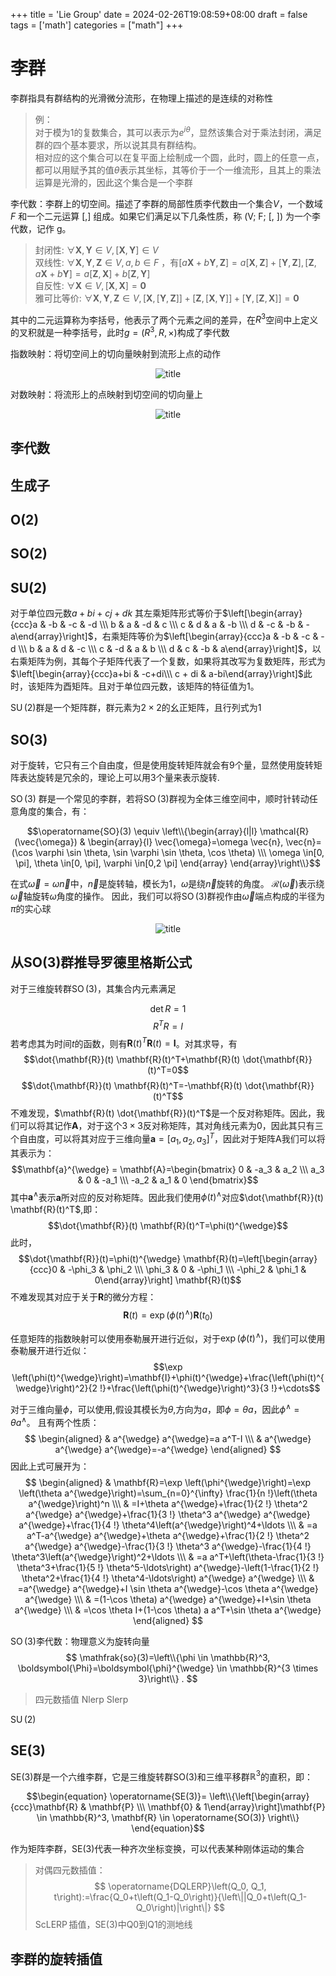 +++
title = 'Lie Group'
date = 2024-02-26T19:08:59+08:00
draft = false
tags = ['math']
categories = ["math"]
+++

# 李群

李群指具有群结构的光滑微分流形，在物理上描述的是连续的对称性

>例：\
    对于模为1的复数集合，其可以表示为$e^{i\theta}$，显然该集合对于乘法封闭，满足群的四个基本要求，所以说其具有群结构。\
>相对应的这个集合可以在复平面上绘制成一个圆，此时，圆上的任意一点，都可以用赋予其的值$\theta$表示其坐标，其等价于一个一维流形，且其上的乘法运算是光滑的，因此这个集合是一个李群

李代数：李群上的切空间。描述了李群的局部性质李代数由一个集合$V$，一个数域$F$ 和一个二元运算 $[,]$ 组成。如果它们满足以下几条性质，称 (V; F; [, ]) 为一个李代数，记作 g。

>封闭性: $\forall \mathbf{X}, \mathbf{Y} \in V,[\mathbf{X}, \mathbf{Y}] \in V$\
>双线性: $\forall \mathbf{X}, \mathbf{Y}, \mathbf{Z} \in V, a, b \in F$ ，有$[a \mathbf{X}+b \mathbf{Y}, \mathbf{Z}]=a[\mathbf{X}, \mathbf{Z}]+[\mathbf{Y}, \mathbf{Z}],[\mathbf{Z}, a \mathbf{X}+b \mathbf{Y}]=a[\mathbf{Z}, \mathbf{X}]+b[\mathbf{Z}, \mathbf{Y}]$\
>自反性: $\forall \mathbf{X} \in V,[\mathbf{X}, \mathbf{X}]=\mathbf{0}$\
>雅可比等价: $\forall \mathbf{X}, \mathbf{Y}, \mathbf{Z} \in V,[\mathbf{X},[\mathbf{Y}, \mathbf{Z}]]+[\mathbf{Z},[\mathbf{X}, \mathbf{Y}]]+[\mathbf{Y},[\mathbf{Z}, \mathbf{X}]]=\mathbf{0}$

其中的二元运算称为李括号，他表示了两个元素之间的差异，在$R^3$空间中上定义的叉积就是一种李括号，此时$g=(R^3,R,\times)$构成了李代数

指数映射：将切空间上的切向量映射到流形上点的动作

<center>

![title](./pic/e_map.png)

</center>

对数映射：将流形上的点映射到切空间的切向量上

<center>

![title](./pic/log_map.png)

</center>

## 李代数

## 生成子

## O(2)

## SO(2)

## SU(2)

对于单位四元数$a+bi+cj+dk$
其左乘矩阵形式等价于$\left[\begin{array}{ccc}a & -b & -c & -d \\\ 
b & a & -d & c \\\ 
c & d & a & -b \\\ 
d & -c & -b & -a\end{array}\right]$，右乘矩阵等价为$\left[\begin{array}{ccc}a & -b & -c & -d \\\ 
b & a & d & -c \\\ 
c & -d & a & b \\\ 
d & c & -b & a\end{array}\right]$，以右乘矩阵为例，其每个子矩阵代表了一个复数，如果将其改写为复数矩阵，形式为$\left[\begin{array}{ccc}a+bi & -c+di\\\
c + di & a-bi\end{array}\right]$此时，该矩阵为酉矩阵。且对于单位四元数，该矩阵的特征值为1。

$\operatorname{SU}(2)$群是一个矩阵群，群元素为$2\times2$的幺正矩阵，且行列式为1

## SO(3)

对于旋转，它只有三个自由度，但是使用旋转矩阵就会有9个量，显然使用旋转矩阵表达旋转是冗余的，理论上可以用3个量来表示旋转.

$\operatorname{SO}(3)$ 群是一个常见的李群，若将$\operatorname{SO}(3)$群视为全体三维空间中，顺时针转动任意角度的集合，有：

$$\operatorname{SO}(3) \equiv \left\\{\begin{array}{l|l}
\mathcal{R}(\vec{\omega}) & \begin{array}{l}
\vec{\omega}=\omega \vec{n}, \vec{n}=(\cos \varphi \sin \theta, \sin \varphi \sin \theta, \cos \theta) \\\
\omega \in[0, \pi], \theta \in[0, \pi], \varphi \in[0,2 \pi]
\end{array}
\end{array}\right\\}$$

在式$\vec{\omega}=\omega \vec{n}$中，$\vec{n}$是旋转轴，模长为1，$\omega$是绕$\vec{n}$旋转的角度。
$\mathcal{R}(\vec{\omega})$表示绕$\vec{\omega}$轴旋转$\omega$角度的操作。
因此，我们可以将$\operatorname{SO}(3)$群视作由$\vec{\omega}$端点构成的半径为$\pi$的实心球

<center>

![title](./pic/so3_sphere.png)

</center>

<!-- 任何$\operatorname{SO}(3)$的元素都可以表示为三个初等旋转矩阵的乘积 -->

## 从SO(3)群推导罗德里格斯公式

对于三维旋转群$\operatorname{SO}(3)$，其集合内元素满足

$$\det R=1$$
$$R^TR=I$$
若考虑其为时间$t$的函数，则有$\mathbf{R}(t)^T\mathbf{R}(t)=\mathbf{I}$。对其求导，有
$$\dot{\mathbf{R}}(t) \mathbf{R}(t)^T+\mathbf{R}(t) \dot{\mathbf{R}}(t)^T=0$$
$$\dot{\mathbf{R}}(t) \mathbf{R}(t)^T=-\mathbf{R}(t) \dot{\mathbf{R}}(t)^T$$
不难发现，$\mathbf{R}(t) \dot{\mathbf{R}}(t)^T$是一个反对称矩阵。因此，我们可以将其记作${\mathbf{A}}$，对于这个$3\times 3$反对称矩阵，其对角线元素为0，因此其只有三个自由度，可以将其对应于三维向量$\mathbf{a} = [a_1, a_2, a_3]^T$，因此对于矩阵A我们可以将其表示为：
$$\mathbf{a}^{\wedge} = \mathbf{A}=\begin{bmatrix}
 0 & -a_3 & a_2 \\\
  a_3 & 0 & -a_1 \\\
 -a_2 & a_1 & 0
\end{bmatrix}$$
其中$\mathbf{a}^{\wedge}$表示$\mathbf{a}$所对应的反对称矩阵。因此我们使用$\phi(t)^{\wedge}$对应$\dot{\mathbf{R}}(t) \mathbf{R}(t)^T$,即：
$$\dot{\mathbf{R}}(t) \mathbf{R}(t)^T=\phi(t)^{\wedge}$$
此时，$$\dot{\mathbf{R}}(t)=\phi(t)^{\wedge} \mathbf{R}(t)=\left[\begin{array}{ccc}0 & -\phi_3 & \phi_2 \\\ \phi_3 & 0 & -\phi_1 \\\ -\phi_2 & \phi_1 & 0\end{array}\right] \mathbf{R}(t)$$
不难发现其对应于关于$\mathbf{R}$的微分方程：
$$\mathbf{R}(t)=\exp \left(\phi(t)^{\wedge}\right) \mathbf{R}\left(t_0\right)$$

任意矩阵的指数映射可以使用泰勒展开进行近似，对于$\exp \left(\phi(t)^{\wedge}\right)$，我们可以使用泰勒展开进行近似：
$$\exp \left(\phi(t)^{\wedge}\right)=\mathbf{I}+\phi(t)^{\wedge}+\frac{\left(\phi(t)^{\wedge}\right)^2}{2 !}+\frac{\left(\phi(t)^{\wedge}\right)^3}{3 !}+\cdots$$

对于三维向量$\phi$，可以使用,假设其模长为$\theta$,方向为$a$，即$\phi=\theta {a}$，因此$\phi^{\wedge}=\theta {a}^{\wedge}$。
且有两个性质：
$$
\begin{aligned}
& a^{\wedge} a^{\wedge}=a a^T-I \\\
& a^{\wedge} a^{\wedge} a^{\wedge}=-a^{\wedge}
\end{aligned}
$$
因此上式可展开为：
$$
\begin{aligned}
& \mathbf{R}=\exp \left(\phi^{\wedge}\right)=\exp \left(\theta a^{\wedge}\right)=\sum_{n=0}^{\infty} \frac{1}{n !}\left(\theta a^{\wedge}\right)^n \\\
& =I+\theta a^{\wedge}+\frac{1}{2 !} \theta^2 a^{\wedge} a^{\wedge}+\frac{1}{3 !} \theta^3 a^{\wedge} a^{\wedge} a^{\wedge}+\frac{1}{4 !} \theta^4\left(a^{\wedge}\right)^4+\ldots \\\
& =a a^T-a^{\wedge} a^{\wedge}+\theta a^{\wedge}+\frac{1}{2 !} \theta^2 a^{\wedge} a^{\wedge}-\frac{1}{3 !} \theta^3 a^{\wedge}-\frac{1}{4 !} \theta^3\left(a^{\wedge}\right)^2+\ldots \\\
& =a a^T+\left(\theta-\frac{1}{3 !} \theta^3+\frac{1}{5 !} \theta^5-\ldots\right) a^{\wedge}-\left(1-\frac{1}{2 !} \theta^2+\frac{1}{4 !} \theta^4-\ldots\right) a^{\wedge} a^{\wedge} \\\
& =a^{\wedge} a^{\wedge}+I \sin \theta a^{\wedge}-\cos \theta a^{\wedge} a^{\wedge} \\\
& =(1-\cos \theta) a^{\wedge} a^{\wedge}+I+\sin \theta a^{\wedge} \\\
& =\cos \theta I+(1-\cos \theta) a a^T+\sin \theta a^{\wedge}
\end{aligned}
$$

$\operatorname{SO}(3)$李代数：物理意义为旋转向量
$$
\mathfrak{so}(3)=\left\\{\phi \in \mathbb{R}^3, \boldsymbol{\Phi}=\boldsymbol{\phi}^{\wedge} \in \mathbb{R}^{3 \times 3}\right\\} .
$$

>四元数插值
    Nlerp
    Slerp

$\operatorname{SU}(2)$

## SE(3)

$\operatorname{SE(3)}$群是一个六维李群，它是三维旋转群$\operatorname{SO(3)}$和三维平移群$\mathbb{R}^3$的直积，即：

$$\begin{equation}
\operatorname{SE(3)}= \left\\{\left[\begin{array}{ccc}\mathbf{R} & \mathbf{P} \\\ \mathbf{0} & 1\end{array}\right]\mathbf{P} \in \mathbb{R}^3, \mathbf{R} \in \operatorname{SO(3)}    \right\\}
\end{equation}$$

作为矩阵李群，$\operatorname{SE(3)}$代表一种齐次坐标变换，可以代表某种刚体运动的集合

>对偶四元数插值：
$$
\operatorname{DQLERP}\left(Q_0, Q_1, t\right):=\frac{Q_0+t\left(Q_1-Q_0\right)}{\left\||Q_0+t\left(Q_1-Q_0\right)|\right\|}
$$
>$\operatorname{ScLERP}$插值，SE(3)中Q0到Q1的测地线

## 李群的旋转插值
